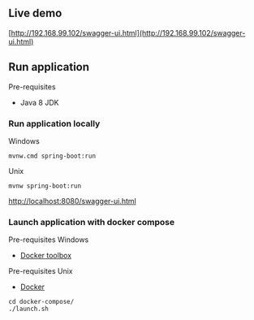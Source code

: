 
## Live demo

[http://192.168.99.102/swagger-ui.html](http://192.168.99.102/swagger-ui.html)


## Run application

Pre-requisites

* Java 8 JDK

### Run application locally

Windows

```shell
mvnw.cmd spring-boot:run
```

Unix

```shell
mvnw spring-boot:run
```

[http://localhost:8080/swagger-ui.html](http://localhost:8080/swagger-ui.html)

### Launch application with docker compose

Pre-requisites Windows
* [Docker toolbox](https://docs.docker.com/toolbox/)


Pre-requisites Unix
* [Docker](https://docs.docker.com/install/)

```shell
cd docker-compose/
./launch.sh
```